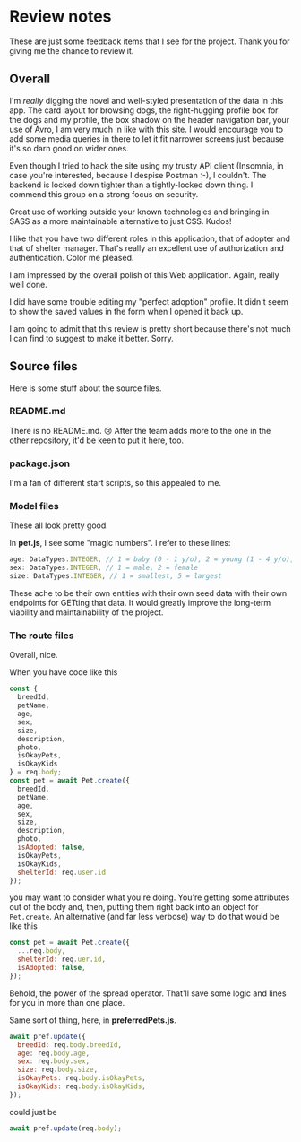 # Review notes

These are just some feedback items that I see for the project. Thank you for
giving me the chance to review it.

## Overall

I'm _really_ digging the novel and well-styled presentation of the data in this
app. The card layout for browsing dogs, the right-hugging profile box for the
dogs and my profile, the box shadow on the header navigation bar, your use of
Avro, I am very much in like with this site. I would encourage you to add some
media queries in there to let it fit narrower screens just because it's so darn
good on wider ones.

Even though I tried to hack the site using my trusty API client (Insomnia, in
case you're interested, because I despise Postman :-), I couldn't. The backend
is locked down tighter than a tightly-locked down thing. I commend this group on
a strong focus on security.

Great use of working outside your known technologies and bringing in SASS as a
more maintainable alternative to just CSS. Kudos!

I like that you have two different roles in this application, that of adopter
and that of shelter manager. That's really an excellent use of authorization and
authentication. Color me pleased.

I am impressed by the overall polish of this Web application. Again, really well
done.

I did have some trouble editing my "perfect adoption" profile. It didn't seem to
show the saved values in the form when I opened it back up.

I am going to admit that this review is pretty short because there's not much I
can find to suggest to make it better. Sorry.

## Source files

Here is some stuff about the source files.

### README.md

There is no README.md. :cry: After the team adds more to the one in the other
repository, it'd be keen to put it here, too.

### package.json

I'm a fan of different start scripts, so this appealed to me.

### Model files

These all look pretty good.

In **pet.js**, I see some "magic numbers". I refer to these lines:

```js
age: DataTypes.INTEGER, // 1 = baby (0 - 1 y/o), 2 = young (1 - 4 y/o), 3 = adult (4 - 8 y/o), 4 = mature (8+ y/o)
sex: DataTypes.INTEGER, // 1 = male, 2 = female
size: DataTypes.INTEGER, // 1 = smallest, 5 = largest
```

These ache to be their own entities with their own seed data with their own
endpoints for GETting that data. It would greatly improve the long-term
viability and maintainability of the project.

### The route files

Overall, nice.

When you have code like this

```js
const {
  breedId,
  petName,
  age,
  sex,
  size,
  description,
  photo,
  isOkayPets,
  isOkayKids
} = req.body;
const pet = await Pet.create({
  breedId,
  petName,
  age,
  sex,
  size,
  description,
  photo,
  isAdopted: false,
  isOkayPets,
  isOkayKids,
  shelterId: req.user.id
});
```

you may want to consider what you're doing. You're getting some attributes out
of the body and, then, putting them right back into an object for `Pet.create`.
An alternative (and far less verbose) way to do that would be like this

```js
const pet = await Pet.create({
  ...req.body,
  shelterId: req.uer.id,
  isAdopted: false,
});
```

Behold, the power of the spread operator. That'll save some logic and lines for
you in more than one place.

Same sort of thing, here, in **preferredPets.js**.

```js
await pref.update({
  breedId: req.body.breedId,
  age: req.body.age,
  sex: req.body.sex,
  size: req.body.size,
  isOkayPets: req.body.isOkayPets,
  isOkayKids: req.body.isOkayKids,
});
```

could just be

```js
await pref.update(req.body);
```
